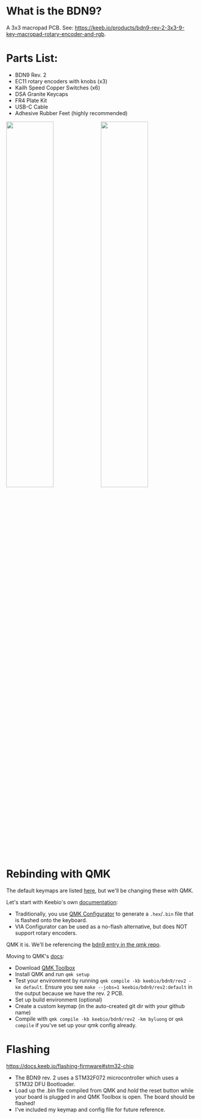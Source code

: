 # What is the BDN9?
A 3x3 macropad PCB. See: https://keeb.io/products/bdn9-rev-2-3x3-9-key-macropad-rotary-encoder-and-rgb.

# Parts List:
- BDN9 Rev. 2
- EC11 rotary encoders with knobs (x3)
- Kailh Speed Copper Switches (x6)
- DSA Granite Keycaps
- FR4 Plate Kit
- USB-C Cable
- Adhesive Rubber Feet (highly recommended)

<img src="https://user-images.githubusercontent.com/6886452/145150769-2c59d088-8d65-4ae9-b6e4-ee7af939015f.jpg" width=50% height=50%><img src="https://user-images.githubusercontent.com/6886452/145150755-7f397ae0-de82-4377-a74d-8e9ceb59bab0.jpg" width=50% height=50%>

# Rebinding with QMK
The default keymaps are listed [here](https://docs.keeb.io/default-keymaps), but we'll be changing these with QMK.

Let's start with Keebio's own [documentation](https://docs.keeb.io/via):
- Traditionally, you use [QMK Configurator](https://config.qmk.fm/#/keebio/bdn9/rev2/LAYOUT) to generate a `.hex`/`.bin` file that is flashed onto the keyboard.
- VIA Configurator can be used as a no-flash alternative, but does NOT support rotary encoders.


QMK it is. We'll be referencing the [bdn9 entry in the qmk repo](https://github.com/qmk/qmk_firmware/tree/master/keyboards/keebio/bdn9).

Moving to QMK's [docs](https://docs.qmk.fm/#/newbs_getting_started):
- Download [QMK Toolbox](https://github.com/qmk/qmk_toolbox)
- Install QMK and run `qmk setup`
- Test your environment by running `qmk compile -kb keebio/bdn9/rev2 -km default`. Ensure you see `make --jobs=1 keebio/bdn9/rev2:default` in the output because we have the rev. 2 PCB.
- Set up build environment (optional)
- Create a custom keymap (in the auto-created git dir with your github name)
- Compile with `qmk compile -kb keebio/bdn9/rev2 -km byluong` or `qmk compile` if you've set up your qmk config already.

# Flashing
https://docs.keeb.io/flashing-firmware#stm32-chip 
- The BDN9 rev. 2 uses a STM32F072 microcontroller which uses a STM32 DFU Bootloader.
- Load up the .bin file compiled from QMK and _hold_ the reset button while your board is plugged in and QMK Toolbox is open. The board should be flashed!
- I've included my keymap and config file for future reference.

